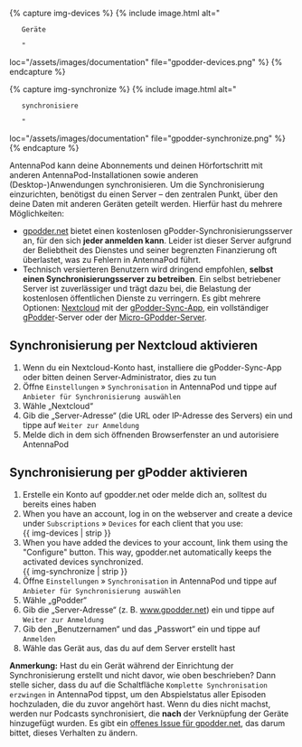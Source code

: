{% capture img-devices %} {% include image.html alt="

       Geräte

       "

loc="/assets/images/documentation" file="gpodder-devices.png" %} {% endcapture %}

{% capture img-synchronize %} {% include image.html alt="

       synchronisiere

       "

loc="/assets/images/documentation" file="gpodder-synchronize.png" %} {% endcapture %}

AntennaPod kann deine Abonnements und deinen Hörfortschritt mit anderen AntennaPod-Installationen sowie anderen (Desktop-)Anwendungen synchronisieren. Um die Synchronisierung einzurichten, benötigst du einen Server – den zentralen Punkt, über den deine Daten mit anderen Geräten geteilt werden. Hierfür hast du mehrere Möglichkeiten:

* [gpodder.net](https://gpodder.net/) bietet einen kostenlosen gPodder-Synchronisierungsserver an, für den sich **jeder anmelden kann**. Leider ist dieser Server aufgrund der Beliebtheit des Dienstes und seiner begrenzten Finanzierung oft überlastet, was zu Fehlern in AntennaPod führt.
* Technisch versierteren Benutzern wird dringend empfohlen, **selbst einen Synchronisierungsserver zu betreiben**. Ein selbst betriebener Server ist zuverlässiger und trägt dazu bei, die Belastung der kostenlosen öffentlichen Dienste zu verringern. Es gibt mehrere Optionen: [Nextcloud](https://nextcloud.com/install/#instructions-server) mit der [gPodder-Sync-App](https://apps.nextcloud.com/apps/gpoddersync), ein vollständiger [gPodder](https://gpoddernet.readthedocs.io/en/latest/dev/installation.html)-Server oder der [Micro-GPodder-Server](https://github.com/bohwaz/micro-gpodder-server).

## Synchronisierung per Nextcloud aktivieren

1. Wenn du ein Nextcloud-Konto hast, installiere die gPodder-Sync-App oder bitten deinen Server-Administrator, dies zu tun
1. Öffne `Einstellungen` » `Synchronisation` in AntennaPod und tippe auf `Anbieter für Synchronisierung auswählen`
1. Wähle „Nextcloud“
1. Gib die „Server-Adresse“ (die URL oder IP-Adresse des Servers) ein und tippe auf `Weiter zur Anmeldung`
1. Melde dich in dem sich öffnenden Browserfenster an und autorisiere AntennaPod

## Synchronisierung per gPodder aktivieren

1. Erstelle ein Konto auf gpodder.net oder melde dich an, solltest du bereits eines haben
1. When you have an account, log in on the webserver and create a device under `Subscriptions` » `Devices` for each client that you use:<br />{{ img-devices | strip }}
1. When you have added the devices to your account, link them using the "Configure" button. This way, gpodder.net automatically keeps the activated devices synchronized.<br />{{ img-synchronize | strip }}
1. Öffne `Einstellungen` » `Synchronisation` in AntennaPod und tippe auf `Anbieter für Synchronisierung auswählen`
1. Wähle „gPodder“
1. Gib die „Server-Adresse“ (z. B. www.gpodder.net) ein und tippe auf `Weiter zur Anmeldung`
1. Gib den „Benutzernamen“ und das „Passwort“ ein und tippe auf `Anmelden`
1. Wähle das Gerät aus, das du auf dem Server erstellt hast

**Anmerkung:** Hast du ein Gerät während der Einrichtung der Synchronisierung erstellt und nicht davor, wie oben beschrieben? Dann stelle sicher, dass du auf die Schaltfläche `Komplette Synchronisation erzwingen` in AntennaPod tippst, um den Abspielstatus aller Episoden hochzuladen, die du zuvor angehört hast. Wenn du dies nicht machst, werden nur Podcasts synchronisiert, die **nach** der Verknüpfung der Geräte hinzugefügt wurden. Es gibt ein [offenes Issue für gpodder.net](https://github.com/gpodder/mygpo/issues/388), das darum bittet, dieses Verhalten zu ändern.
